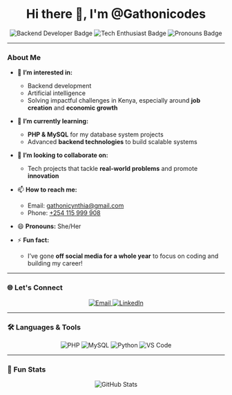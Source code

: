 <h1 align="center">Hi there 👋, I'm @Gathonicodes</h1>

<p align="center">
    <img src="https://img.shields.io/badge/-Backend%20Developer-blue" alt="Backend Developer Badge" />
    <img src="https://img.shields.io/badge/-Tech%20Enthusiast-ff69b4" alt="Tech Enthusiast Badge" />
    <img src="https://img.shields.io/badge/-She/Her-lightgrey" alt="Pronouns Badge" />
</p>

---

### About Me  

- 👀 **I’m interested in:**  
  - Backend development  
  - Artificial intelligence  
  - Solving impactful challenges in Kenya, especially around **job creation** and **economic growth**  

- 🌱 **I’m currently learning:**  
  - **PHP & MySQL** for my database system projects  
  - Advanced **backend technologies** to build scalable systems  

- 💞️ **I’m looking to collaborate on:**  
  - Tech projects that tackle **real-world problems** and promote **innovation**  

- 📫 **How to reach me:**  
  - Email: [gathonicynthia@gmail.com](mailto:gathonicynthia@gmail.com)  
  - Phone: [+254 115 999 908](tel:+254115999908)  

- 😄 **Pronouns:** She/Her  

- ⚡ **Fun fact:**  
  - I’ve gone **off social media for a whole year** to focus on coding and building my career!  

---

### 🌐 Let's Connect  

<p align="center">
    <a href="mailto:gathonicynthia@gmail.com" target="_blank">
        <img src="https://img.icons8.com/fluency/48/000000/email-open.png" alt="Email" />
    </a>
    <a href="https://www.linkedin.com/in/gathoncynthia/" target="_blank">
        <img src="https://img.icons8.com/color/48/000000/linkedin.png" alt="LinkedIn" />
    </a>
</p>

---

### 🛠️ Languages & Tools  

<p align="center">
    <img src="https://img.icons8.com/color/48/000000/php.png" alt="PHP" />
    <img src="https://img.icons8.com/color/48/000000/mysql-logo.png" alt="MySQL" />
    <img src="https://img.icons8.com/color/48/000000/python.png" alt="Python" />
    <img src="https://img.icons8.com/color/48/000000/visual-studio-code-2019.png" alt="VS Code" />
</p>

---

### 🚀 Fun Stats  

<p align="center">
    <img src="https://github-readme-stats.vercel.app/api?username=Gathonicodes&show_icons=true&theme=radical" alt="GitHub Stats" />
</p>
